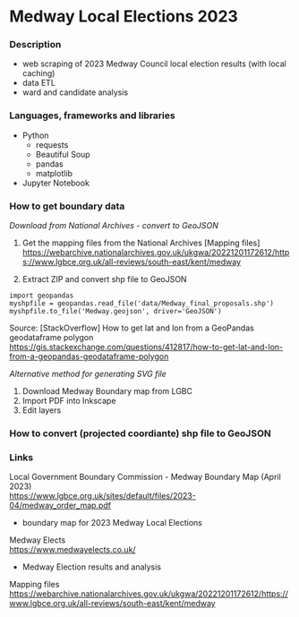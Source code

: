 Medway Local Elections 2023  
===========================  

### Description   
- web scraping of 2023 Medway Council local election results (with local caching)  
- data ETL  
- ward and candidate analysis    


### Languages, frameworks and libraries  
- Python  
	- requests  
	- Beautiful Soup  
	- pandas  
	- matplotlib  
- Jupyter Notebook    



### How to get boundary data  
*Download from National Archives - convert to GeoJSON*
1) Get the mapping files from the National Archives
[Mapping files]  
https://webarchive.nationalarchives.gov.uk/ukgwa/20221201172612/https://www.lgbce.org.uk/all-reviews/south-east/kent/medway 

2) Extract ZIP and convert shp file to GeoJSON
```
import geopandas
myshpfile = geopandas.read_file('data/Medway_final_proposals.shp')
myshpfile.to_file('Medway.geojson', driver='GeoJSON')
```
Source:
[StackOverflow] How to get lat and lon from a GeoPandas geodataframe polygon
https://gis.stackexchange.com/questions/412817/how-to-get-lat-and-lon-from-a-geopandas-geodataframe-polygon



*Alternative method for generating SVG file*  
1) Download Medway Boundary map from LGBC  
2) Import PDF into Inkscape  
3) Edit layers  


### How to convert (projected coordiante) shp file to GeoJSON

### Links  

Local Government Boundary Commission - Medway Boundary Map (April 2023)  
https://www.lgbce.org.uk/sites/default/files/2023-04/medway_order_map.pdf
- boundary map for 2023 Medway Local Elections  


Medway Elects  
https://www.medwayelects.co.uk/  
- Medway Election results and analysis


Mapping files
https://webarchive.nationalarchives.gov.uk/ukgwa/20221201172612/https://www.lgbce.org.uk/all-reviews/south-east/kent/medway